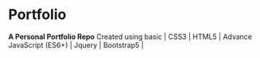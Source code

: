 # Portfolio
**A Personal Portfolio Repo**
Created using basic | CSS3 | HTML5 | Advance JavaScript (ES6+) | Jquery | Bootstrap5 |
